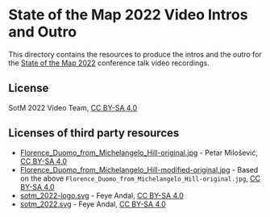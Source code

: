 # State of the Map 2022 Video Intros and Outro

This directory contains the resources to produce the intros and the outro for
the [State of the Map 2022](https://2022.stateofthemap.org/) conference talk
video recordings.

## License

SotM 2022 Video Team, [CC BY-SA 4.0][1]

## Licenses of third party resources

* [Florence_Duomo_from_Michelangelo_Hill-original.jpg](artwork/Florence_Duomo_from_Michelangelo_Hill-original.jpg) - Petar Milošević, [CC BY-SA 4.0][1]
* [Florence_Duomo_from_Michelangelo_Hill-modified-original.jpg](artwork/Florence_Duomo_from_Michelangelo_Hill-modified-original.jpg) - Based on the above `Florence_Duomo_from_Michelangelo_Hill-original.jpg`, [CC BY-SA 4.0][1]
* [sotm_2022-logo.svg](artwork/sotm_2022-logo.svg) - Feye Andal, [CC BY-SA 4.0][1]
* [sotm_2022.svg](artwork/sotm_2022.svg) - Feye Andal, [CC BY-SA 4.0][1]

[1]: <https://creativecommons.org/licenses/by-sa/4.0/> "CC BY-SA 4.0"
